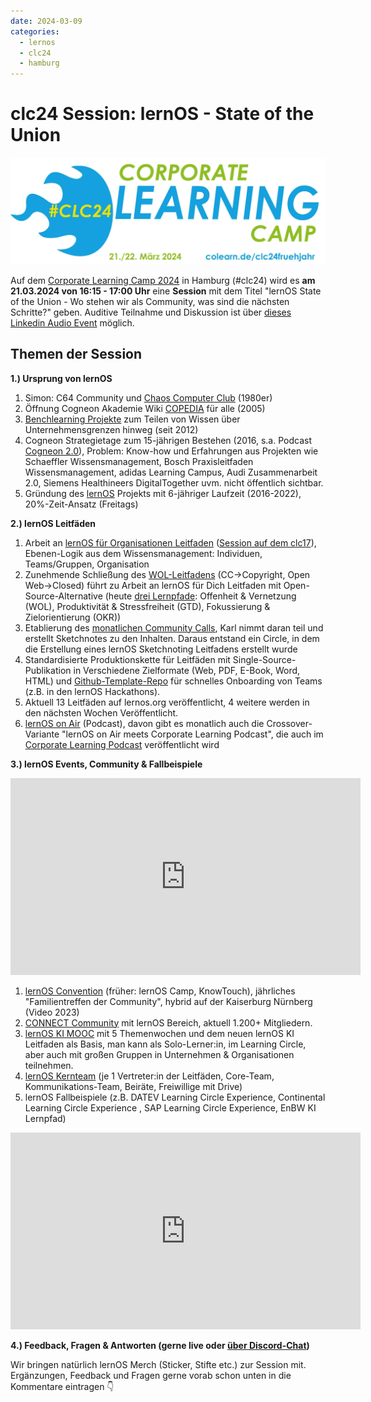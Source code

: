 ```yaml
---
date: 2024-03-09
categories:
  - lernos
  - clc24
  - hamburg
---
```


# clc24 Session: lernOS - State of the Union

![](images/clc24-banner.jpg)

Auf dem [Corporate Learning Camp 2024](https://colearn.de/clc24fruehjahr/) in Hamburg (#clc24) wird es **am 21.03.2024 von 16:15 - 17:00 Uhr** eine **Session** mit dem Titel "lernOS State of the Union - Wo stehen wir als Community, was sind die nächsten Schritte?" geben. Auditive Teilnahme und Diskussion ist über [dieses Linkedin Audio Event](https://www.linkedin.com/events/lernos-stateoftheunion-wostehen7172162046560456704/comments/) möglich.

<!-- more -->

## Themen der Session

**1.) Ursprung von lernOS**

1. Simon: C64 Community und [Chaos Computer Club](https://www.ccc.de/) (1980er)
1. Öffnung Cogneon Akademie Wiki [COPEDIA](https://wiki.cogneon.de) für alle (2005)
1. [Benchlearning Projekte](https://wiki.cogneon.de/blp) zum Teilen von Wissen über Unternehmensgrenzen hinweg (seit 2012)
1. Cogneon Strategietage zum 15-jährigen Bestehen (2016, s.a. Podcast [Cogneon 2.0](https://cogneon.de/podcast/2016/12/23/m2p026-cogneon-2-0/)), Problem: Know-how und Erfahrungen aus Projekten wie Schaeffler Wissensmanagement, Bosch Praxisleitfaden Wissensmanagement, adidas Learning Campus, Audi Zusammenarbeit 2.0, Siemens Healthineers DigitalTogether uvm. nicht öffentlich sichtbar.
1. Gründung des [lernOS](https://lernos.org) Projekts mit 6-jähriger Laufzeit (2016-2022), 20%-Zeit-Ansatz (Freitags)

**2.) lernOS Leitfäden**

1. Arbeit an [lernOS für Organisationen Leitfaden](https://cogneon.github.io/lernos-for-organizations/de/) ([Session auf dem clc17](https://cogneon.de/2017/10/02/lernos-session-auf-dem-corporate-learning-camp/)), Ebenen-Logik aus dem Wissensmanagement: Individuen, Teams/Gruppen, Organisation
1. Zunehmende Schließung des [WOL-Leitfadens](https://workingoutloud.com) (CC->Copyright, Open Web->Closed) führt zu Arbeit an lernOS für Dich Leitfaden mit Open-Source-Alternative (heute [drei Lernpfade](https://cogneon.github.io/lernos-for-you/de/2-0-Lernpfade/): Offenheit & Vernetzung (WOL), Produktivität & Stressfreiheit (GTD), Fokussierung & Zielorientierung (OKR))
1. Etablierung des [monatlichen Community Calls](https://www.youtube.com/watch?v=-YKT2dD_C10&list=PLsDEDkLIwmRytb196veslnu2JiK9_dTqy), Karl nimmt daran teil und erstellt Sketchnotes zu den Inhalten. Daraus entstand ein Circle, in dem die Erstellung eines lernOS Sketchnoting Leitfadens erstellt wurde
1. Standardisierte Produktionskette für Leitfäden mit Single-Source-Publikation in Verschiedene Zielformate (Web, PDF, E-Book, Word, HTML) und [Github-Template-Repo](https://github.com/cogneon/lernos-template) für schnelles Onboarding von Teams (z.B. in den lernOS Hackathons).
1. Aktuell 13 Leitfäden auf lernos.org veröffentlicht, 4 weitere werden in den nächsten Wochen Veröffentlicht.
1. [lernOS on Air](https://podcasts.cogneon.io/@loa/episodes) (Podcast), davon gibt es monatlich auch die Crossover-Variante "lernOS on Air meets Corporate Learning Podcast", die auch im [Corporate Learning Podcast](https://colearn.de/podcast/) veröffentlicht wird

**3.) lernOS Events, Community & Fallbeispiele**

<iframe width="560" height="315" src="https://www.youtube-nocookie.com/embed/W0UaN3bcmXc?si=mqUbc3a78ZdQ51YW" title="YouTube video player" frameborder="0" allow="accelerometer; autoplay; clipboard-write; encrypted-media; gyroscope; picture-in-picture; web-share" referrerpolicy="strict-origin-when-cross-origin" allowfullscreen></iframe>

1. [lernOS Convention](https://loscon.lernos.org/de/) (früher: lernOS Camp, KnowTouch), jährliches "Familientreffen der Community", hybrid auf der Kaiserburg Nürnberg (Video 2023)
1. [CONNECT Community](https://community.cogneon.de) mit lernOS Bereich, aktuell 1.200+ Mitgliedern.
1. [lernOS KI MOOC](https://www.meetup.com/cogneon/events/297769514/) mit 5 Themenwochen und dem neuen lernOS KI Leitfaden als Basis, man kann als Solo-Lerner:in, im Learning Circle, aber auch mit großen Gruppen in Unternehmen & Organisationen teilnehmen.
1. [lernOS Kernteam](https://github.com/cogneon/lernos-core/wiki#kernteam-treffen) (je 1 Vertreter:in der Leitfäden, Core-Team, Kommunikations-Team, Beiräte, Freiwillige mit Drive)
1. lernOS Fallbeispiele (z.B. DATEV Learning Circle Experience, Continental Learning Circle Experience , SAP Learning Circle Experience, EnBW KI Lernpfad)

<iframe width="560" height="315" src="https://www.youtube-nocookie.com/embed/EOoB-WDLp9U?si=0uRXwfcl5_bOC9P5" title="YouTube video player" frameborder="0" allow="accelerometer; autoplay; clipboard-write; encrypted-media; gyroscope; picture-in-picture; web-share" referrerpolicy="strict-origin-when-cross-origin" allowfullscreen></iframe>

**4.) Feedback, Fragen & Antworten (gerne live oder [über Discord-Chat](https://discord.gg/gT8K9pKqz4))**

Wir bringen natürlich lernOS Merch (Sticker, Stifte etc.) zur Session mit. Ergänzungen, Feedback und Fragen gerne vorab schon unten in die Kommentare eintragen 👇